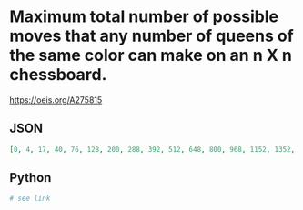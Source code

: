 # Maximum total number of possible moves that any number of queens of the same color can make on an n X n chessboard\.
https://oeis.org/A275815
## JSON
```JSON
[0, 4, 17, 40, 76, 128, 200, 288, 392, 512, 648, 800, 968, 1152, 1352, 1568, 1800, 2048, 2312, 2592, 2888, 3200, 3528, 3872, 4232, 4608, 5000, 5408, 5832, 6272, 6728, 7200]
```
## Python
```Python
# see link
```
